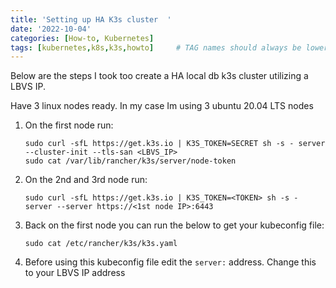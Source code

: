 ```yaml
---
title: 'Setting up HA K3s cluster  '
date: '2022-10-04'
categories: [How-to, Kubernetes]
tags: [kubernetes,k8s,k3s,howto]     # TAG names should always be lowercase
---
```


Below are the steps I took too create a HA local db k3s cluster utilizing a LBVS IP.

Have 3 linux nodes ready. In my case Im using 3 ubuntu 20.04 LTS nodes

1. On the first node run:
    ```shell
    sudo curl -sfL https://get.k3s.io | K3S_TOKEN=SECRET sh -s - server --cluster-init --tls-san <LBVS_IP>
    sudo cat /var/lib/rancher/k3s/server/node-token
    ```
2. On the 2nd and 3rd node run:
    ```shell
    sudo curl -sfL https://get.k3s.io | K3S_TOKEN=<TOKEN> sh -s - server --server https://<1st node IP>:6443
    ```
3. Back on the first node you can run the below to get your kubeconfig file:
    ```shell
    sudo cat /etc/rancher/k3s/k3s.yaml
    ```
4. Before using this kubeconfig file edit the `server:` address. Change this to your LBVS IP address